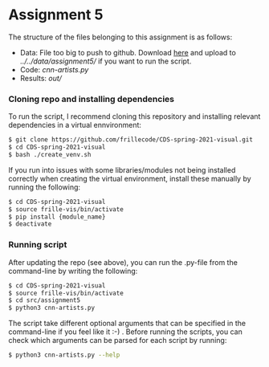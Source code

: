 # Assignment 5
The structure of the files belonging to this assignment is as follows:  
  - Data: File too big to push to github. Download [here](https://www.kaggle.com/delayedkarma/impressionist-classifier-data) and upload to _../../data/assignment5/_ if you want to run the script.
  - Code: _cnn-artists.py_  
  - Results: _out/_

### Cloning repo and installing dependencies 
To run the script, I recommend cloning this repository and installing relevant dependencies in a virtual ennvironment:

```bash
$ git clone https://github.com/frillecode/CDS-spring-2021-visual.git
$ cd CDS-spring-2021-visual
$ bash ./create_venv.sh
````
If you run into issues with some libraries/modules not being installed correctly when creating the virtual environment, install these manually by running the following:  
```bash
$ cd CDS-spring-2021-visual
$ source frille-vis/bin/activate
$ pip install {module_name}
$ deactivate
```

### Running script
After updating the repo (see above), you can run the .py-file from the command-line by writing the following:
``` bash
$ cd CDS-spring-2021-visual
$ source frille-vis/bin/activate
$ cd src/assignment5
$ python3 cnn-artists.py
```
 
The script take different optional arguments that can be specified in the command-line if you feel like it :-) . Before running the scripts, you can check which arguments can be parsed for each script by running:
``` bash
$ python3 cnn-artists.py --help
```
